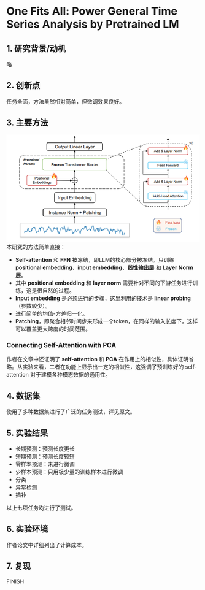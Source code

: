 # One Fits All: Power General Time Series Analysis by Pretrained LM

## 1. 研究背景/动机
略

## 2. 创新点
任务全面，方法虽然相对简单，但微调效果良好。

## 3. 主要方法
![方法概述图](/pic/onefitsall/structure.jpg)
本研究的方法简单直接：
- **Self-attention** 和 **FFN** 被冻结，即LLM的核心部分被冻结。只训练 **positional embedding**、**input embedding**、**线性输出层** 和 **Layer Norm层**。
- 其中 **positional embedding** 和 **layer norm** 需要针对不同的下游任务进行训练，这是很自然的过程。
- **Input embedding** 是必须进行的步骤，这里利用的技术是 **linear probing**（参数较少）。
- 进行简单的均值-方差归一化。
- **Patching**，即聚合相邻时间步来形成一个token，在同样的输入长度下，这样可以覆盖更大跨度的时间范围。

### Connecting Self-Attention with PCA
作者在文章中还证明了 **self-attention** 和 **PCA** 在作用上的相似性，具体证明省略。从实验来看，二者在功能上显示出一定的相似性，这强调了预训练好的 self-attention 对于建模各种模态数据的通用性。

## 4. 数据集
使用了多种数据集进行了广泛的任务测试，详见原文。

## 5. 实验结果
- 长期预测：预测长度更长
- 短期预测：预测长度较短
- 零样本预测：未进行微调
- 少样本预测：只用极少量的训练样本进行微调
- 分类
- 异常检测
- 插补

以上七项任务均进行了测试。

## 6. 实验环境
作者论文中详细列出了计算成本。

## 7. 复现
FINISH
